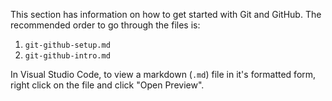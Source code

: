 This section has information on how to get started with Git and GitHub. The recommended order to go through the files is:

1. `git-github-setup.md`
2. `git-github-intro.md`

In Visual Studio Code, to view a markdown (`.md`) file in it's formatted form, right click on the file and click "Open Preview".
